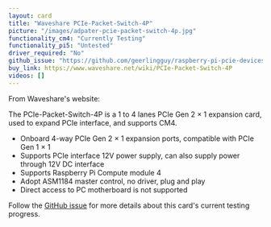```yaml
---
layout: card
title: "Waveshare PCIe-Packet-Switch-4P"
picture: "/images/adpater-pcie-packet-switch-4p.jpg"
functionality_cm4: "Currently Testing"
functionality_pi5: "Untested"
driver_required: "No"
github_issue: "https://github.com/geerlingguy/raspberry-pi-pcie-devices/issues/389"
buy_link: https://www.waveshare.net/wiki/PCIe-Packet-Switch-4P
videos: []
---
```

From Waveshare's website:

The PCIe-Packet-Switch-4P is a 1 to 4 lanes PCIe Gen 2 × 1 expansion card, used to expand PCIe interface, and supports CM4.
- Onboard 4-way PCIe Gen 2 × 1 expansion ports, compatible with PCIe Gen 1 × 1
- Supports PCIe interface 12V power supply, can also supply power through 12V DC interface
- Supports Raspberry Pi Compute module 4
- Adopt ASM1184 master control, no driver, plug and play
- Direct access to PC motherboard is not supported

Follow the [GitHub issue](https://github.com/geerlingguy/raspberry-pi-pcie-devices/issues/389) for more details about this card's current testing progress.
